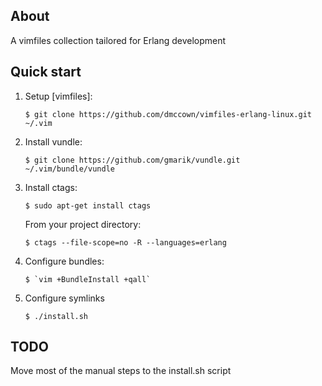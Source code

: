 ## About

A vimfiles collection tailored for Erlang development

## Quick start

1. Setup [vimfiles]:

   ```
   $ git clone https://github.com/dmccown/vimfiles-erlang-linux.git ~/.vim
   ```
2. Install vundle:

   ```
   $ git clone https://github.com/gmarik/vundle.git ~/.vim/bundle/vundle
   ```

3. Install ctags:

   ```
   $ sudo apt-get install ctags
   ```

   From your project directory:

   ```
   $ ctags --file-scope=no -R --languages=erlang
   ```
4. Configure bundles:

   ```
   $ `vim +BundleInstall +qall`
   ```

5. Configure symlinks
   ```
   $ ./install.sh
   ```

## TODO 

Move most of the manual steps to the install.sh script
